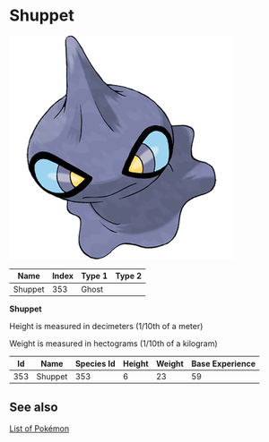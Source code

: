 # Shuppet


![Shuppet](images/353.png)

| **Name** | **Index** | **Type 1** | **Type 2** |
|----|----|----|----|
| Shuppet | 353 | Ghost  |  |

**Shuppet** 


Height is measured in decimeters (1/10th of a meter)

Weight is measured in hectograms (1/10th of a kilogram)

| **Id** | **Name** | **Species Id** | **Height** | **Weight** | **Base Experience** |
|--------|----------|----------------|------------|------------|---------------------|
| 353 | Shuppet | 353 | 6 | 23 | 59 |


## See also

[List of Pokémon](../pokemon.md)
